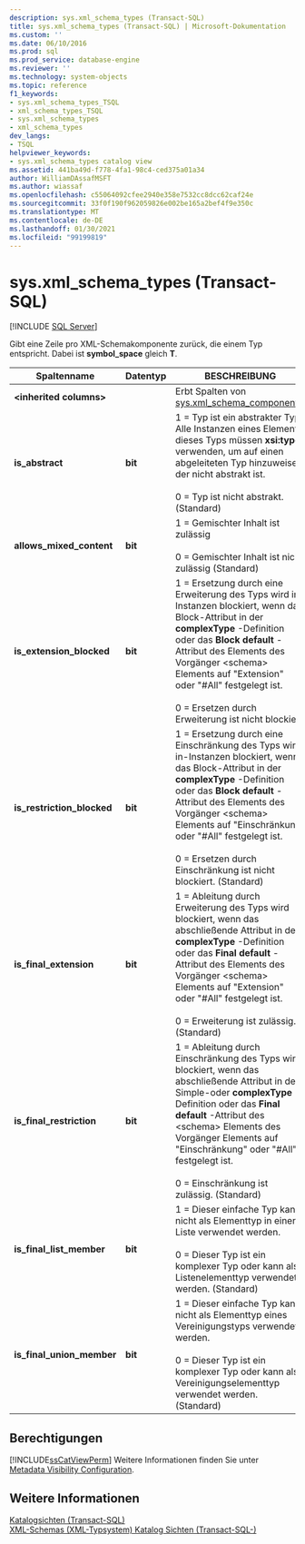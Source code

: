 ```yaml
---
description: sys.xml_schema_types (Transact-SQL)
title: sys.xml_schema_types (Transact-SQL) | Microsoft-Dokumentation
ms.custom: ''
ms.date: 06/10/2016
ms.prod: sql
ms.prod_service: database-engine
ms.reviewer: ''
ms.technology: system-objects
ms.topic: reference
f1_keywords:
- sys.xml_schema_types_TSQL
- xml_schema_types_TSQL
- sys.xml_schema_types
- xml_schema_types
dev_langs:
- TSQL
helpviewer_keywords:
- sys.xml_schema_types catalog view
ms.assetid: 441ba49d-f778-4fa1-98c4-ced375a01a34
author: WilliamDAssafMSFT
ms.author: wiassaf
ms.openlocfilehash: c55064092cfee2940e358e7532cc8dcc62caf24e
ms.sourcegitcommit: 33f0f190f962059826e002be165a2bef4f9e350c
ms.translationtype: MT
ms.contentlocale: de-DE
ms.lasthandoff: 01/30/2021
ms.locfileid: "99199819"
---
```

# <a name="sysxml_schema_types-transact-sql"></a>sys.xml_schema_types (Transact-SQL)
[!INCLUDE [SQL Server](../../includes/applies-to-version/sqlserver.md)]

  Gibt eine Zeile pro XML-Schemakomponente zurück, die einem Typ entspricht. Dabei ist **symbol_space** gleich **T**.  
  
|Spaltenname|Datentyp|BESCHREIBUNG|  
|-----------------|---------------|-----------------|  
|**\<inherited columns>**||Erbt Spalten von [sys.xml_schema_components](../../relational-databases/system-catalog-views/sys-xml-schema-components-transact-sql.md).|  
|**is_abstract**|**bit**|1 = Typ ist ein abstrakter Typ. Alle Instanzen eines Elements dieses Typs müssen **xsi:type** verwenden, um auf einen abgeleiteten Typ hinzuweisen, der nicht abstrakt ist.<br /><br /> 0 = Typ ist nicht abstrakt. (Standard)|  
|**allows_mixed_content**|**bit**|1 = Gemischter Inhalt ist zulässig<br /><br /> 0 = Gemischter Inhalt ist nicht zulässig (Standard)|  
|**is_extension_blocked**|**bit**|1 = Ersetzung durch eine Erweiterung des Typs wird in-Instanzen blockiert, wenn das Block-Attribut in der **complexType** -Definition oder das **Block default** -Attribut des Elements des Vorgänger \<schema> Elements auf "Extension" oder "#All" festgelegt ist.<br /><br /> 0 = Ersetzen durch Erweiterung ist nicht blockiert.|  
|**is_restriction_blocked**|**bit**|1 = Ersetzung durch eine Einschränkung des Typs wird in-Instanzen blockiert, wenn das Block-Attribut in der **complexType** -Definition oder das **Block default** -Attribut des Elements des Vorgänger \<schema> Elements auf "Einschränkung" oder "#All" festgelegt ist.<br /><br /> 0 = Ersetzen durch Einschränkung ist nicht blockiert. (Standard)|  
|**is_final_extension**|**bit**|1 = Ableitung durch Erweiterung des Typs wird blockiert, wenn das abschließende Attribut in der **complexType** -Definition oder das **Final default** -Attribut des Elements des Vorgänger \<schema> Elements auf "Extension" oder "#All" festgelegt ist.<br /><br /> 0 = Erweiterung ist zulässig. (Standard)|  
|**is_final_restriction**|**bit**|1 = Ableitung durch Einschränkung des Typs wird blockiert, wenn das abschließende Attribut in der Simple-oder **complexType** -Definition oder das **Final default** -Attribut des \<schema> Elements des Vorgänger Elements auf "Einschränkung" oder "#All" festgelegt ist.<br /><br /> 0 = Einschränkung ist zulässig. (Standard)|  
|**is_final_list_member**|**bit**|1 = Dieser einfache Typ kann nicht als Elementtyp in einer Liste verwendet werden.<br /><br /> 0 = Dieser Typ ist ein komplexer Typ oder kann als Listenelementtyp verwendet werden. (Standard)|  
|**is_final_union_member**|**bit**|1 = Dieser einfache Typ kann nicht als Elementtyp eines Vereinigungstyps verwendet werden.<br /><br /> 0 = Dieser Typ ist ein komplexer Typ oder kann als Vereinigungselementtyp verwendet werden. (Standard)|  
  
## <a name="permissions"></a>Berechtigungen  
 [!INCLUDE[ssCatViewPerm](../../includes/sscatviewperm-md.md)] Weitere Informationen finden Sie unter [Metadata Visibility Configuration](../../relational-databases/security/metadata-visibility-configuration.md).  
  
## <a name="see-also"></a>Weitere Informationen  
 [Katalogsichten &#40;Transact-SQL&#41;](../../relational-databases/system-catalog-views/catalog-views-transact-sql.md)   
 [XML-Schemas &#40;XML-Typsystem&#41; Katalog Sichten &#40;Transact-SQL-&#41;](../../relational-databases/system-catalog-views/xml-schemas-xml-type-system-catalog-views-transact-sql.md)  
  
  
